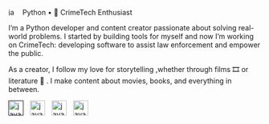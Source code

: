 <img align ="left" alt="java" width= "15px"  style="padding-right:10px;" src="https://imgs.search.brave.com/LAD9a2Vl5wwRqGNxI26amZ2B-iuo8xZAaDWDBnwBW38/rs:fit:860:0:0:0/g:ce/aHR0cHM6Ly93d3cu/cG5nYWxsLmNvbS93/cC1jb250ZW50L3Vw/bG9hZHMvNS9QeXRo/b24tUE5HLnBuZw"/>Python • 🫆 CrimeTech Enthusiast

I’m a Python developer and content creator passionate about solving real-world problems.
I started by building tools for myself and now I’m working on CrimeTech: developing software to assist law enforcement and empower the public.

As a creator, I follow my love for storytelling ,whether through films 🎞️ or literature 📖 .
I make content about movies, books, and everything in between.

[<img align ="left" alt="java" width= "30px"  style="padding-right:10px;" src="https://imgs.search.brave.com/LAD9a2Vl5wwRqGNxI26amZ2B-iuo8xZAaDWDBnwBW38/rs:fit:860:0:0:0/g:ce/aHR0cHM6Ly93d3cu/cG5nYWxsLmNvbS93/cC1jb250ZW50L3Vw/bG9hZHMvNS9QeXRo/b24tUE5HLnBuZw"/>]()
<img align ="left" alt="java" width= "30px"  style="padding-right:10px;" src="https://imgs.search.brave.com/e85MisoUfsBHDOMh_tDCyYdoKLwTyLNsv-DWxJ6qXaE/rs:fit:860:0:0:0/g:ce/aHR0cHM6Ly9zdGF0/aWMudmVjdGVlenku/Y29tL3N5c3RlbS9y/ZXNvdXJjZXMvdGh1/bWJuYWlscy8wNTMv/MDY2Lzc5OC9zbWFs/bC9mcmVlLWxvZ28t/aHRtbC01LWZyZWUt/cG5nLnBuZw"/>
[<img align ="left" alt="java" width= "30px"  style="padding-right:10px;" src="https://imgs.search.brave.com/aio9q2SW7DtyTv6x8cvClfJIkOdvtmgVsqQR5FAkZ64/rs:fit:860:0:0:0/g:ce/aHR0cHM6Ly9mcmVl/cG5nbG9nby5jb20v/aW1hZ2VzL2FsbF9p/bWcvMTcwMTUwODcw/M1lvdVR1YmUtSWNv/bi1QTkcucG5n"/>](https://www.youtube.com/)
[<img align ="left" alt="java" width= "30px"  style="padding-right:10px;" src="https://imgs.search.brave.com/jQTDf8_Vlu3N6UQJmj0N7oG2m8GcQ3cyZ5V0YB_b8oU/rs:fit:860:0:0:0/g:ce/aHR0cHM6Ly93d3cu/cG5nYWxsLmNvbS93/cC1jb250ZW50L3Vw/bG9hZHMvNC9EZXRl/Y3RpdmUtU2hlcmxv/Y2stSG9sbWVzLVRy/YW5zcGFyZW50LVBO/Ry5wbmc"/>](https://www.reddit.com/user/Changesfuture/)


<!--
**frostship/frostship** is a ✨ _special_ ✨ repository because its `README.md` (this file) appears on your GitHub profile.

Here are some ideas to get you started:

- 🔭 I’m currently working on ...
- 🌱 I’m currently learning ...
- 👯 I’m looking to collaborate on ...
- 🤔 I’m looking for help with ...
- 💬 Ask me about ...
- 📫 How to reach me: ...
- 😄 Pronouns: ...
- ⚡ Fun fact: ...
-->
